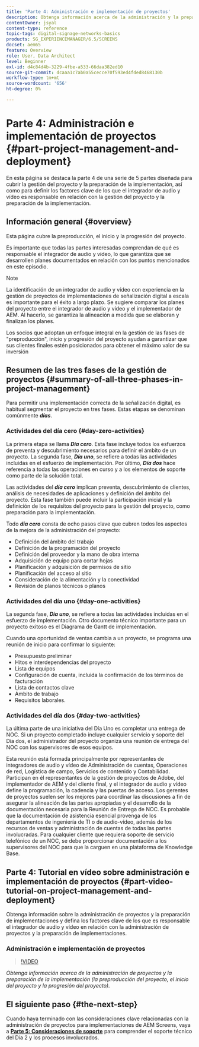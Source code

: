 ```yaml
---
title: 'Parte 4: Administración e implementación de proyectos'
description: Obtenga información acerca de la administración y la preparación de la implementación de proyectos (preproducción, inicio y progresión de proyectos) para AEM Screens.
contentOwner: jsyal
content-type: reference
topic-tags: digital-signage-networks-basics
products: SG_EXPERIENCEMANAGER/6.5/SCREENS
docset: aem65
feature: Overview
role: User, Data Architect
level: Beginner
exl-id: d4c84d4b-3229-4fbe-a533-66daa382ed10
source-git-commit: dcaaa1c7ab0a55cecce70f593ed4fded8468130b
workflow-type: tm+mt
source-wordcount: '656'
ht-degree: 0%

---
```


# Parte 4: Administración e implementación de proyectos {#part-project-management-and-deployment}

En esta página se destaca la parte 4 de una serie de 5 partes diseñada para cubrir la gestión del proyecto y la preparación de la implementación, así como para definir los factores clave de los que el integrador de audio y vídeo es responsable en relación con la gestión del proyecto y la preparación de la implementación.

## Información general {#overview}

Esta página cubre la preproducción, el inicio y la progresión del proyecto.

Es importante que todas las partes interesadas comprendan de qué es responsable el integrador de audio y vídeo, lo que garantiza que se desarrollen planes documentados en relación con los puntos mencionados en este episodio.

>[!NOTE]
>
>La identificación de un integrador de audio y vídeo con experiencia en la gestión de proyectos de implementaciones de señalización digital a escala es importante para el éxito a largo plazo. Se sugiere comparar los planes del proyecto entre el integrador de audio y vídeo y el implementador de AEM. Al hacerlo, se garantiza la alineación a medida que se elaboran y finalizan los planes.
>
>Los socios que adoptan un enfoque integral en la gestión de las fases de &quot;preproducción&quot;, inicio y progresión del proyecto ayudan a garantizar que sus clientes finales estén posicionados para obtener el máximo valor de su inversión

## Resumen de las tres fases de la gestión de proyectos {#summary-of-all-three-phases-in-project-management}

Para permitir una implementación correcta de la señalización digital, es habitual segmentar el proyecto en tres fases. Estas etapas se denominan comúnmente ***días***.

### Actividades del día cero {#day-zero-activities}

La primera etapa se llama ***Día cero***. Esta fase incluye todos los esfuerzos de preventa y descubrimiento necesarios para definir el ámbito de un proyecto. La segunda fase, ***Día uno***, se refiere a todas las actividades incluidas en el esfuerzo de implementación. Por último, ***Día dos*** hace referencia a todas las operaciones en curso y a los elementos de soporte como parte de la solución total.

Las actividades del ***día cero*** implican preventa, descubrimiento de clientes, análisis de necesidades de aplicaciones y definición del ámbito del proyecto. Esta fase también puede incluir la participación inicial y la definición de los requisitos del proyecto para la gestión del proyecto, como preparación para la implementación.

Todo ***día cero*** consta de ocho pasos clave que cubren todos los aspectos de la mejora de la administración del proyecto:

* Definición del ámbito del trabajo
* Definición de la programación del proyecto
* Definición del proveedor y la mano de obra interna
* Adquisición de equipo para cortar hojas
* Planificación y adquisición de permisos de sitio
* Planificación del acceso al sitio
* Consideración de la alimentación y la conectividad
* Revisión de planos técnicos o planos

### Actividades del día uno {#day-one-activities}

La segunda fase, ***Día uno***, se refiere a todas las actividades incluidas en el esfuerzo de implementación. Otro documento técnico importante para un proyecto exitoso es el Diagrama de Gantt de implementación.

Cuando una oportunidad de ventas cambia a un proyecto, se programa una reunión de inicio para confirmar lo siguiente:

* Presupuesto preliminar
* Hitos e interdependencias del proyecto
* Lista de equipos
* Configuración de cuenta, incluida la confirmación de los términos de facturación
* Lista de contactos clave
* Ámbito de trabajo
* Requisitos laborales.

### Actividades del día dos {#day-two-activities}

La última parte de una iniciativa del Día Uno es completar una entrega de NOC. Si un proyecto completado incluye cualquier servicio y soporte del Día dos, el administrador del proyecto organiza una reunión de entrega del NOC con los supervisores de esos equipos.

Esta reunión está formada principalmente por representantes de integradores de audio y vídeo de Administración de cuentas, Operaciones de red, Logística de campo, Servicios de contenido y Contabilidad. Participan en él representantes de la gestión de proyectos de Adobe, del implementador de AEM y del cliente final, y el integrador de audio y vídeo define la programación, la cadencia y las puertas de acceso. Los gerentes de proyectos suelen ser los mejores para coordinar las discusiones a fin de asegurar la alineación de las partes apropiadas y el desarrollo de la documentación necesaria para la Reunión de Entrega de NOC. Es probable que la documentación de asistencia esencial provenga de los departamentos de ingeniería de TI o de audio-vídeo, además de los recursos de ventas y administración de cuentas de todas las partes involucradas. Para cualquier cliente que requiera soporte de servicio telefónico de un NOC, se debe proporcionar documentación a los supervisores del NOC para que la carguen en una plataforma de Knowledge Base.

## Parte 4: Tutorial en vídeo sobre administración e implementación de proyectos {#part-video-tutorial-on-project-management-and-deployment}

Obtenga información sobre la administración de proyectos y la preparación de implementaciones y defina los factores clave de los que es responsable el integrador de audio y vídeo en relación con la administración de proyectos y la preparación de implementaciones.

### Administración e implementación de proyectos

>[!VIDEO](https://video.tv.adobe.com/v/32791?captions=spa)

*Obtenga información acerca de la administración de proyectos y la preparación de la implementación (la preproducción del proyecto, el inicio del proyecto y la progresión del proyecto).*

## El siguiente paso {#the-next-step}

Cuando haya terminado con las consideraciones clave relacionadas con la administración de proyectos para implementaciones de AEM Screens, vaya a **[Parte 5: Consideraciones de soporte](support-considerations.md)** para comprender el soporte técnico del Día 2 y los procesos involucrados.
